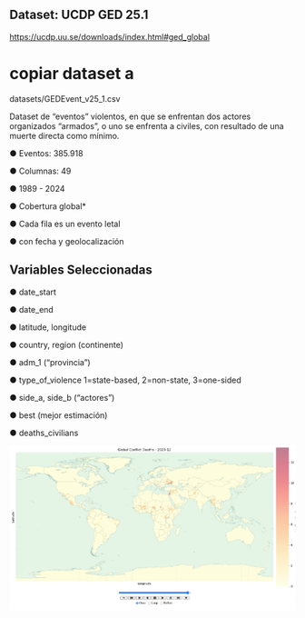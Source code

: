 ## Dataset: UCDP GED 25.1


https://ucdp.uu.se/downloads/index.html#ged_global

# copiar dataset a 

datasets/GEDEvent_v25_1.csv


Dataset de “eventos” violentos, en que se enfrentan dos actores organizados “armados”, o uno se enfrenta a civiles, con resultado de una muerte directa como mínimo.


● Eventos: 385.918

● Columnas: 49

● 1989 - 2024

● Cobertura global*

● Cada fila es un evento letal

● con fecha y geolocalización

## Variables Seleccionadas


● date_start

● date_end

● latitude, longitude

● country, region (continente)

● adm_1 (“provincia”)


● type_of_violence
1=state-based, 2=non-state,
3=one-sided

● side_a, side_b (“actores”)


● best (mejor estimación)

● deaths_civilians

![](https://github.com/X57FI8W9S/TP1_EDA_GEDEvent/blob/main/notebooks/img/Screenshot.png)
